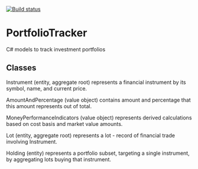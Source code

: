 [![Build status](https://ci.appveyor.com/api/projects/status/3w3y1knysveuruuj/branch/master?svg=true)](https://ci.appveyor.com/project/ttutisani/portfoliotracker/branch/master)

# PortfolioTracker
C# models to track investment portfolios

## Classes

Instrument (entity, aggregate root)
	represents a financial instrument by its symbol, name, and current price.

AmountAndPercentage (value object)
	contains amount and percentage that this amount represents out of total.

MoneyPerformanceIndicators (value object)
	represents derived calculations based on cost basis and market value amounts.

Lot (entity, aggregate root)
	represents a lot - record of financial trade involving Instrument.

Holding (entity)
	represents a portfolio subset, targeting a single instrument, by aggregating lots buying that instrument.
